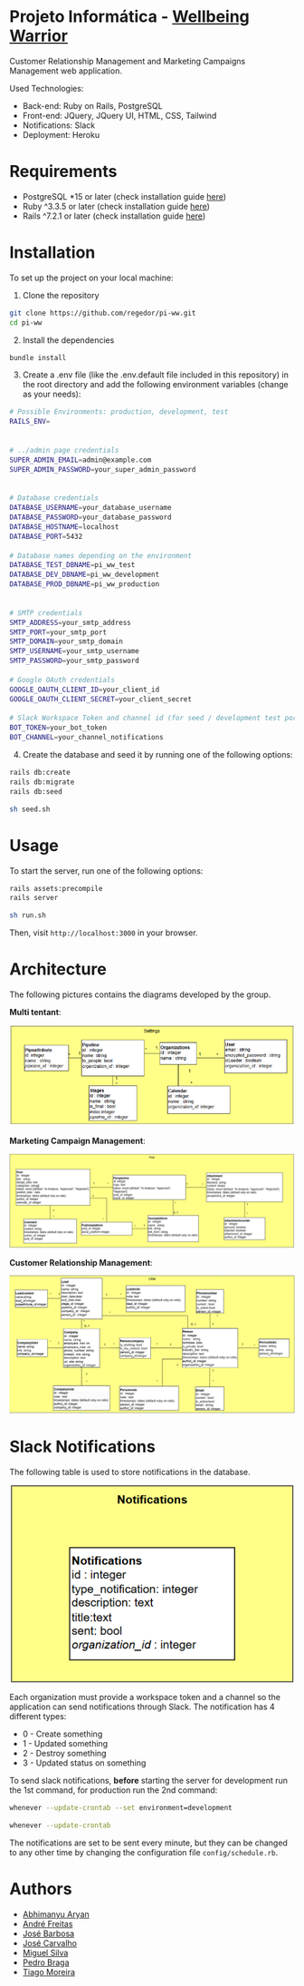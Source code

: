 # Projeto Informática - [Wellbeing Warrior](https://www.wellbeing-warrior.com/welcome)

Customer Relationship Management and Marketing Campaigns Management web application. 

Used Technologies:
- Back-end: Ruby on Rails, PostgreSQL
- Front-end: JQuery, JQuery UI, HTML, CSS, Tailwind
- Notifications: Slack
- Deployment: Heroku

# Requirements
 - PostgreSQL *15 or later (check installation guide [here](https://www.postgresql.org/download/))
 - Ruby ^3.3.5 or later (check installation guide [here](https://www.ruby-lang.org/en/documentation/installation/))
 - Rails ^7.2.1 or later (check installation guide [here](https://guides.rubyonrails.org/getting_started.html))

# Installation
To set up the project on your local machine:

1. Clone the repository
```bash
git clone https://github.com/regedor/pi-ww.git
cd pi-ww
```

2. Install the dependencies
```bash
bundle install
```

3. Create a .env  file (like the .env.default file included in this repository) in the root directory and add the following environment variables (change as your needs):
```bash
# Possible Environments: production, development, test
RAILS_ENV=


# ../admin page credentials
SUPER_ADMIN_EMAIL=admin@example.com
SUPER_ADMIN_PASSWORD=your_super_admin_password


# Database credentials
DATABASE_USERNAME=your_database_username
DATABASE_PASSWORD=your_database_password
DATABASE_HOSTNAME=localhost
DATABASE_PORT=5432

# Database names depending on the environment
DATABASE_TEST_DBNAME=pi_ww_test
DATABASE_DEV_DBNAME=pi_ww_development
DATABASE_PROD_DBNAME=pi_ww_production


# SMTP credentials
SMTP_ADDRESS=your_smtp_address
SMTP_PORT=your_smtp_port
SMTP_DOMAIN=your_smtp_domain
SMTP_USERNAME=your_smtp_username
SMTP_PASSWORD=your_smtp_password

# Google OAuth credentials
GOOGLE_OAUTH_CLIENT_ID=your_client_id
GOOGLE_OAUTH_CLIENT_SECRET=your_client_secret

# Slack Workspace Token and channel id (for seed / development test porpuses)
BOT_TOKEN=your_bot_token
BOT_CHANNEL=your_channel_notifications
```

4. Create the database and seed it by running one of the following options:
```bash
rails db:create
rails db:migrate
rails db:seed
```
```bash
sh seed.sh
```

# Usage
To start the server, run one of the following options:
```bash
rails assets:precompile
rails server
```
```bash
sh run.sh
```

Then, visit `http://localhost:3000` in your browser.

# Architecture

The following pictures contains the diagrams developed by the group.

**Multi tentant**:

![Settings](documentation/diagrams/DomainSettings.png "Settings")

**Marketing Campaign Management**:

![MCM](documentation/diagrams/ModelDomainPosts.png "MCM")

**Customer Relationship Management**:

![CRM](documentation/diagrams/DomainModelCRM.png "CRM")




# Slack Notifications

The following table is used to store notifications in the database.

![Notifications](documentation/diagrams/ModelDomainNotifications.PNG "Notifications")


Each organization must provide a workspace token and a channel so the application can send notifications through Slack. The notification has 4 different types:
- 0 - Create something
- 1 - Updated something
- 2 - Destroy something
- 3 - Updated status on something

To send slack notifications, **before** starting the server for development run the 1st command, for production run the 2nd command:

```bash
whenever --update-crontab --set environment=development
```
```bash
whenever --update-crontab
```

The notifications are set to be sent every minute, but they can be changed to any other time by changing the configuration file `config/schedule.rb`.

# Authors
- [Abhimanyu Aryan](https://github.com/AbhimanyuAryan)
- [André Freitas](https://github.com/justAndre02)
- [José Barbosa](https://github.com/zeisalone)
- [José Carvalho](https://github.com/JoseBambora)
- [Miguel Silva](https://github.com/MiguelCidadeSilva)
- [Pedro Braga](https://github.com/PeRaDi)
- [Tiago Moreira](https://github.com/AdrianoFeixa)
